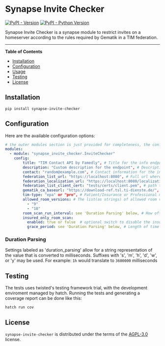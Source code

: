 # Synapse Invite Checker

[![PyPI - Version](https://img.shields.io/pypi/v/synapse-invite-checker.svg)](https://pypi.org/project/synapse-invite-checker)
[![PyPI - Python Version](https://img.shields.io/pypi/pyversions/synapse-invite-checker.svg)](https://pypi.org/project/synapse-invite-checker)

Synapse Invite Checker is a synapse module to restrict invites on a homeserver according to the rules required by Gematik in a TIM federation.

---

**Table of Contents**

- [Installation](#installation)
- [Configuration](#configuration)
- [Usage](#usage)
- [Testing](#testing)
- [License](#license)

## Installation

```console
pip install synapse-invite-checker
```

## Configuration

Here are the available configuration options:

```yaml
# the outer modules section is just provided for completeness, the config block is the actual module config.
modules:
  - module: "synapse_invite_checker.InviteChecker"
    config:
        title: "TIM Contact API by Famedly", # Title for the info endpoint, optional
        description: "Custom description for the endpoint", # Description for the info endpoint, optional
        contact: "random@example.com", # Contact information for the info endpoint, optional
        federation_list_url: "https://localhost:8080", # Full url where to fetch the federation list from, required
        federation_localization_url: "https://localhost:8080/localization", # Full url where to fetch the federation localization from, required. Should be the same host as federation list.
        federation_list_client_cert: "tests/certs/client.pem", # path to a pem encoded client certificate for mtls, required if federation list url is https
        gematik_ca_baseurl: "https://download-ref.tsl.ti-dienste.de/", # the baseurl to the ca to use for the federation list, required
        tim-type: "epa" or "pro", # Patient/Insurance or Professional mode, defaults to "pro" mode. Optional currently, but will be required in a later release
        allowed_room_versions: # The list(as strings) of allowed room versions. Currently optional, defaults are listed
          - "9"
          - "10"
        room_scan_run_interval: see 'Duration Parsing' below, # How often to scan for rooms that are eligible for deletion. Defaults to "1h". Setting to "0" completely disables all room scanning
        insured_only_room_scan:
          enabled: true or false  # optional switch to disable the insured-only room scan from running.  The scan is enabled by default, but only runs in EPA mode, otherwise this option is ignored and the scan is disabled.
          grace_period: see 'Duration Parsing' below, # Length of time a room with only EPA members is allowed to exist before deletion. Ignored if `enabled` is false. Defaults to "1w"
```
### Duration Parsing
Settings labeled as 'duration_parsing' allow for a string representation of the value
that is converted to milliseconds. Suffixes with 's', 'm', 'h', 'd', 'w', or 'y' may be used. For example:
`1h` would translate to `3600000` milliseconds
## Testing

The tests uses twisted's testing framework trial, with the development
enviroment managed by hatch. Running the tests and generating a coverage report
can be done like this:

```console
hatch run cov
```

## License

`synapse-invite-checker` is distributed under the terms of the
[AGPL-3.0](https://spdx.org/licenses/AGPL-3.0-only.html) license.
